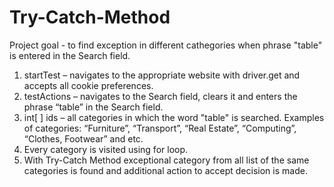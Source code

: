 # Try-Catch-Method
Project goal - to find exception in different cathegories when phrase "table" is entered in the Search field. 
1. startTest – navigates to the appropriate website with driver.get and accepts all cookie preferences.
2. testActions – navigates to the Search field, clears it and enters the phrase “table” in the Search field.
3. int[ ] ids – all categories in which the word "table" is searched. Examples of categories: “Furniture”, “Transport”, “Real Estate”, “Computing”, “Clothes, Footwear” and etc. 
4. Every category is visited using for loop. 
5. With Try-Catch Method exceptional category from all list of the same categories is found and additional action to accept decision is made. 
